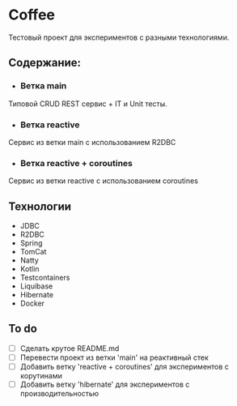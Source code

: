 # Coffee
Тестовый проект для экспериментов с разными технологиями.
## Содержание:
- ### Ветка main
Типовой CRUD REST сервис + IT и Unit тесты.
- ### Ветка reactive
Сервис из ветки main с использованием R2DBC
- ### Ветка reactive + coroutines
Сервис из ветки reactive c использованием coroutines
## Технологии
- JDBC
- R2DBC
- Spring
- TomCat
- Natty
- Kotlin
- Testcontainers
- Liquibase
- Hibernate
- Docker
## To do
- [ ] Сделать крутое README.md
- [ ] Перевести проект из ветки 'main' на реактивный стек
- [ ] Добавить ветку 'reactive + coroutines' для экспериментов с корутинами
- [ ] Добавить ветку 'hibernate' для экспериментов с производительностью
